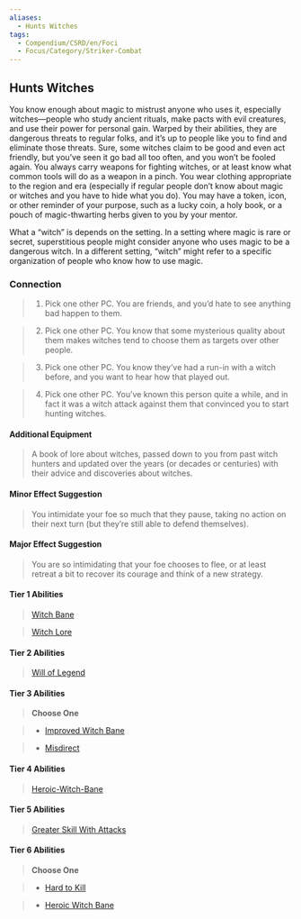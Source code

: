 ```yaml
---
aliases:
  - Hunts Witches
tags:
  - Compendium/CSRD/en/Foci
  - Focus/Category/Striker-Combat
---
```

  
    
## Hunts  Witches  
You know enough about magic to mistrust anyone who uses it, especially witches—people who study ancient rituals, make pacts with evil creatures, and use their power for personal gain. Warped by their abilities, they are dangerous threats to regular folks, and it’s up to people like you to find and eliminate those threats. Sure, some witches claim to be good and even act friendly, but you’ve seen it go bad all too often, and you won’t be fooled again. You always carry weapons for fighting witches, or at least know what common tools will do as a weapon in a pinch. You wear clothing appropriate to the region and era (especially if regular people don’t know about magic or witches and you have to hide what you do). You may have a token, icon, or other reminder of your purpose, such as a lucky coin, a holy book, or a pouch of magic-thwarting herbs given to you by your mentor.  
  
What a “witch” is depends on the setting. In a setting where magic is rare or secret, superstitious people might consider anyone who uses magic to be a dangerous witch. In a different setting, “witch” might refer to a specific organization of people who know how to use magic.  
### Connection   
>1. Pick one other PC. You are friends, and you’d hate to see anything bad happen to them.  
>2. Pick one other PC. You know that some mysterious quality about them makes witches tend to choose them as targets over other people.  
>3. Pick one other PC. You know they’ve had a run-in with a witch before, and you want to hear how that played out.  
>4. Pick one other PC. You’ve known this person quite a while, and in fact it was a witch attack against them that convinced you to start hunting witches.  
#### Additional Equipment   
>A book of lore about witches, passed down to you from past witch hunters and updated over the years (or decades or centuries) with their advice and discoveries about witches.  
#### Minor Effect Suggestion   
>You intimidate your foe so much that they pause, taking no action on their next turn (but they’re still able to defend themselves).  
#### Major Effect Suggestion  
>You are so intimidating that your foe chooses to flee, or at least retreat a bit to recover its courage and think of a new strategy.  
  
  
  
#### Tier 1 Abilities    
> [Witch Bane](Witch-Bane.md)  
> [ Witch Lore](Witch-Lore.md)    
  
#### Tier 2 Abilities    
> [Will of Legend](Will-of-Legend.md)    
  
  
#### Tier 3 Abilities    
> **Choose One**    
>- [Improved Witch Bane](Improved-Witch-Bane.md)    
>- [Misdirect](Misdirect.md)    
  
  
#### Tier 4 Abilities    
> [Heroic-Witch-Bane](Heroic-Witch-Bane.md)    
  
  
#### Tier 5 Abilities    
> [Greater Skill With Attacks](Greater-Skill-With-Attacks.md)    
  
  
#### Tier 6 Abilities    
> **Choose One**    
>- [Hard to Kill](Hard-to-Kill.md)    
>- [Heroic Witch Bane](Heroic-Witch-Bane.md)